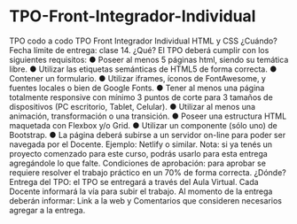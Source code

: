 # TPO-Front-Integrador-Individual
TPO codo a codo
TPO Front Integrador Individual
HTML y CSS
¿Cuándo?
Fecha límite de entrega: clase 14.
¿Qué?
El TPO deberá cumplir con los siguientes requisitos:
● Poseer al menos 5 páginas html, siendo su temática libre.
● Utilizar las etiquetas semánticas de HTML5 de forma correcta.
● Contener un formulario.
● Utilizar iframes, íconos de FontAwesome, y fuentes locales o bien de
Google Fonts.
● Tener al menos una página totalmente responsive con mínimo 3 puntos
de corte para 3 tamaños de dispositivos (PC escritorio, Tablet, Celular).
● Utilizar al menos una animación, transformación o una transición.
● Poseer una estructura HTML maquetada con Flexbox y/o Grid.
● Utilizar un componente (sólo uno) de Bootstrap.
● La página deberá subirse a un servidor on-line para poder ser
navegada por el Docente. Ejemplo: Netlify o similar.
Nota: si ya tenés un proyecto comenzado para este curso, podrás usarlo para
esta entrega agregándole lo que falte.
Condiciones de aprobación: para aprobar se requiere resolver el trabajo
práctico en un 70% de forma correcta.
¿Dónde?
Entrega del TPO: el TPO se entregará a través del Aula Virtual. Cada Docente
informará la vía para subir el trabajo. Al momento de la entrega deberán
informar: Link a la web y Comentarios que consideren necesarios agregar a la
entrega.
